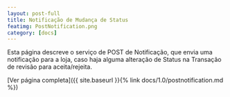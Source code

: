 ```yaml
---
layout: post-full
title: Notificação de Mudança de Status
featimg: PostNotification.png
category: [docs]
---
```


Esta página descreve o serviço de POST de Notificação, que envia uma notificação para a loja, caso haja alguma alteração de Status na Transação de revisão para aceita/rejeita.

[Ver página completa]({{ site.baseurl }}{% link docs/1.0/postnotification.md %})  